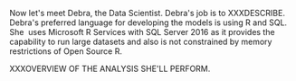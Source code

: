 
Now let's meet Debra, the Data Scientist. Debra's job is to XXXDESCRIBE. Debra's preferred language for developing the models is using R and SQL. She  uses Microsoft R Services with SQL Server 2016 as it provides the capability to run large datasets and also is not constrained by memory restrictions of Open Source R.  

XXXOVERVIEW OF THE ANALYSIS SHE'LL PERFORM.
